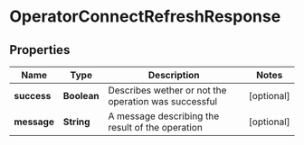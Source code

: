 

# OperatorConnectRefreshResponse


## Properties

| Name | Type | Description | Notes |
|------------ | ------------- | ------------- | -------------|
|**success** | **Boolean** | Describes wether or not the operation was successful |  [optional] |
|**message** | **String** | A message describing the result of the operation |  [optional] |




